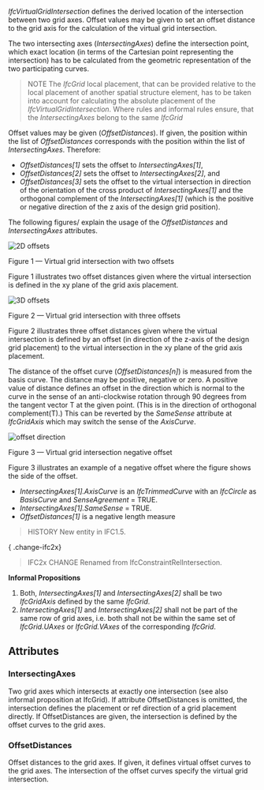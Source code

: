_IfcVirtualGridIntersection_ defines the derived location of the intersection between two grid axes. Offset values may be given to set an offset distance to the grid axis for the calculation of the virtual grid intersection.

<!-- end of short definition -->


The two intersecting axes (_IntersectingAxes_) define the intersection point, which exact location (in terms of the Cartesian point representing the intersection) has to be calculated from the geometric representation of the two participating curves.

> NOTE The _IfcGrid_ local placement, that can be provided relative to the local placement of another spatial structure element, has to be taken into account for calculating the absolute placement of the _IfcVirtualGridIntersection_. Where rules and informal rules ensure, that the _IntersectingAxes_ belong to the same _IfcGrid_

Offset values may be given (_OffsetDistances_). If given, the position within the list of _OffsetDistances_ corresponds with the position within the list of _IntersectingAxes_. Therefore:

* _OffsetDistances[1]_ sets the offset to _IntersectingAxes[1]_,
* _OffsetDistances[2]_ sets the offset to _IntersectingAxes[2]_, and
* _OffsetDistances[3]_ sets the offset to the virtual intersection in direction of the orientation of the cross product of _IntersectingAxes[1]_ and the orthogonal complement of the _IntersectingAxes[1]_ (which is the positive or negative direction of the z axis of the design grid position).

The following figures/ explain the usage of the _OffsetDistances_ and _IntersectingAxes_ attributes.

![2D offsets](../../../../figures/ifcvirtualgridintersection-layout1.gif)

Figure 1 — Virtual grid intersection with two offsets

Figure 1 illustrates two offset distances given where the virtual intersection is defined in the xy plane of the grid axis placement.

![3D offsets](../../../../figures/ifcvirtualgridintersection-layout2.gif)

Figure 2 — Virtual grid intersection with three offsets

Figure 2 illustrates three offset distances given where the virtual intersection is defined by an offset (in direction of the z-axis of the design grid placement) to the virtual intersection in the xy plane of the grid axis placement.

The distance of the offset curve (_OffsetDistances[n]_) is measured from the basis curve. The distance may be positive, negative or zero. A positive value of distance defines an offset in the direction which is normal to the curve in the sense of an anti-clockwise rotation through 90 degrees from the tangent vector T at the given point. (This is in the direction of orthogonal complement(T).) This can be reverted by the _SameSense_ attribute at _IfcGridAxis_ which may switch the sense of the _AxisCurve_.

![offset direction](../../../../figures/ifcvirtualgridintersection-offset1.gif)

Figure 3 — Virtual grid intersection negative offset

Figure 3 illustrates an example of a negative offset where the figure shows the side of the offset.

 * <em>IntersectingAxes[1].AxisCurve</em> is an <em>IfcTrimmedCurve</em> with an <em>IfcCircle</em> as <em>BasisCurve</em> and <em>SenseAgreement</em> = TRUE.
 * <em>IntersectingAxes[1].SameSense</em> = TRUE.
 * <em>OffsetDistances[1]</em> is a negative length measure

> HISTORY New entity in IFC1.5.

{ .change-ifc2x}
> IFC2x CHANGE Renamed from IfcConstraintRelIntersection.

**Informal Propositions**

1. Both, _IntersectingAxes[1]_ and _IntersectingAxes[2]_ shall be two _IfcGridAxis_ defined by the same _IfcGrid_.
2. _IntersectingAxes[1]_ and _IntersectingAxes[2]_ shall not be part of the same row of grid axes, i.e. both shall not be within the same set of _IfcGrid.UAxes_ or _IfcGrid.VAxes_ of the corresponding _IfcGrid_.

## Attributes

### IntersectingAxes
Two grid axes which intersects at exactly one intersection (see also informal proposition at IfcGrid). If attribute OffsetDistances is omitted, the intersection defines the placement or ref direction of a grid placement directly. If OffsetDistances are given, the intersection is defined by the offset curves to the grid axes.

### OffsetDistances
Offset distances to the grid axes. If given, it defines virtual offset curves to the grid axes. The intersection of the offset curves specify the virtual grid intersection.
